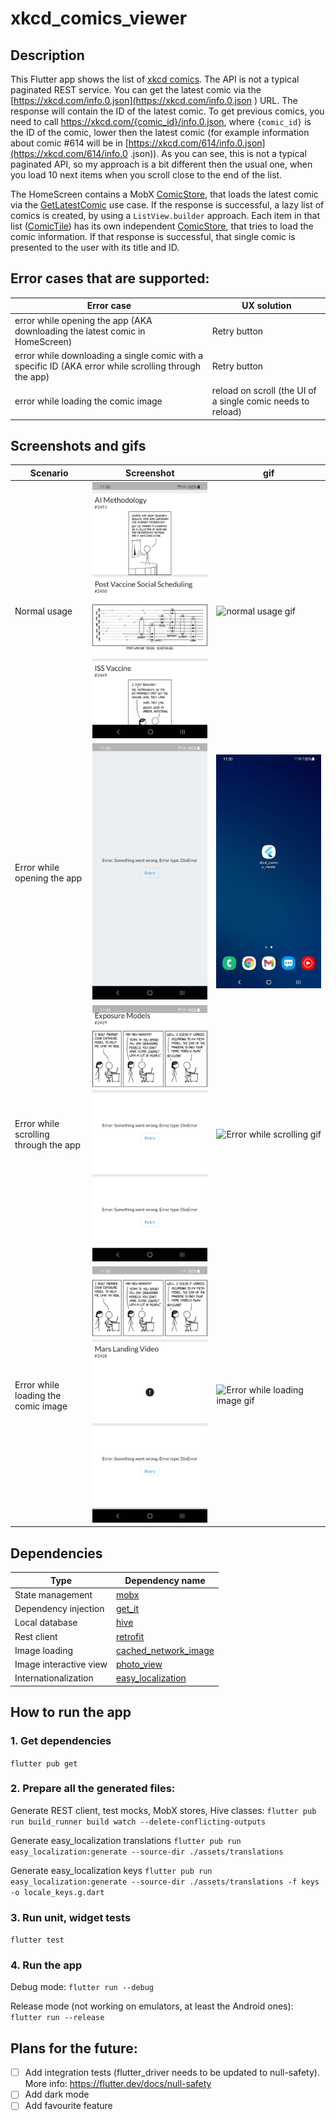 # xkcd_comics_viewer

## Description
This Flutter app shows the list of [xkcd comics](https://xkcd.com/).
The API is not a typical paginated REST service. You can get the latest comic via the [https://xkcd.com/info.0.json](https://xkcd.com/info.0.json ) URL. The
response will contain the ID of the latest comic. To get previous comics, you need to call https://xkcd.com/{comic_id}/info.0.json, where `{comic_id}` is the ID
 of the comic, lower then the latest comic (for example information about comic #614 will be in [https://xkcd.com/614/info.0.json](https://xkcd.com/614/info.0
.json)). As you can see, this is not a typical paginated API, so my approach is a bit different then the usual one, when you load 10 next items when you scroll
close to the end of the list.

The HomeScreen contains a MobX [ComicStore](https://github.com/kawa89/xkcd_comics_viewer/blob/dev/lib/domain/store/comic_store.dart), that loads the latest comic via the [GetLatestComic](https://github.com/kawa89/xkcd_comics_viewer/blob/dev/lib/domain/use_cases/get_latest_comic.dart) use case. If the response is successful, a lazy list of comics is
created, by using a `ListView.builder` approach. Each item in that list ([ComicTile](https://github.com/kawa89/xkcd_comics_viewer/blob/dev/lib/presentation/screens/home/widgets/comic_tile.dart)) has its own independent [ComicStore](https://github.com/kawa89/xkcd_comics_viewer/blob/dev/lib/domain/store/comic_store.dart), that tries to load the comic information.
If that response is successful, that single comic is presented to the user with its title and ID.

## Error cases that are supported:
| Error case  | UX solution |
|---|---|
| error while opening the app (AKA downloading the latest comic in HomeScreen)  |  Retry button |
| error while downloading a single comic with a specific ID (AKA error while scrolling through the app) |  Retry button |
| error while loading the comic image  |  reload on scroll (the UI of a single comic needs to reload) |

## Screenshots and gifs
|Scenario|Screenshot|gif|
|-|-|-|
|Normal usage|![normal usage screenshot](demo/screenshots/xkcd_normal_usage.png)|![normal usage gif](demo/gifs/xkcd_normal_usage.gif)|
|Error while opening the app|![Error while opening screenshot](demo/screenshots/xkcd_error_while_opening.png)|![Error while opening gif](demo/gifs/xkcd_error_while_opening.gif)|
|Error while scrolling through the app|![Error while scrolling screenshot](demo/screenshots/xkcd_error_while_scrolling.png)|![Error while scrolling gif](demo/gifs/xkcd_error_while_scrolling.gif)|
|Error while loading the comic image|![Error while loading image screenshot](demo/screenshots/xkcd_error_while_loading_image.png)|![Error while loading image gif](demo/gifs/xkcd_error_while_loading_image.gif)|

## Dependencies
| Type  | Dependency name |
|---|---|
| State management  |  [mobx](https://pub.dev/packages/mobx) |
| Dependency injection | [get_it](https://pub.dev/packages/get_it)  |
| Local database  | [hive](https://pub.dev/packages/hive)  |
| Rest client  |  [retrofit](https://pub.dev/packages/retrofit) |
| Image loading  |  [cached_network_image](https://pub.dev/packages/cached_network_image) |
| Image interactive view  | [photo_view](https://pub.dev/packages/photo_view)  |
| Internationalization  | [easy_localization](https://pub.dev/packages/easy_localization)  |

## How to run the app

### 1. Get dependencies
`flutter pub get`

### 2. Prepare all the generated files:
Generate REST client, test mocks, MobX stores, Hive classes:
`flutter pub run build_runner build watch --delete-conflicting-outputs`

Generate easy_localization translations
`flutter pub run easy_localization:generate --source-dir ./assets/translations`

Generate easy_localization keys
`flutter pub run easy_localization:generate --source-dir ./assets/translations -f keys -o locale_keys.g.dart`

### 3. Run unit, widget tests
`flutter test`

### 4. Run the app
Debug mode:
`flutter run --debug`

Release mode (not working on emulators, at least the Android ones):
`flutter run --release`

## Plans for the future:
- [ ] Add integration tests (flutter_driver needs to be updated to null-safety). More info: https://flutter.dev/docs/null-safety
- [ ] Add dark mode
- [ ] Add favourite feature
